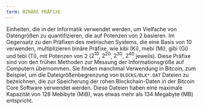 ```yaml
---
term: BINÄRE PRÄFIXE
---
```


Einheiten, die in der Informatik verwendet werden, um Vielfache von Datengrößen zu quantifizieren, die auf Potenzen von 2 basieren. Im Gegensatz zu den Präfixen des metrischen Systems, die eine Basis von 10 verwenden, multiplizieren binäre Präfixe, wie kibi (Ki), mebi (Mi), gibi (Gi) und tebi (Ti), mit Potenzen von 2 ($2^{10}$, $2^{20}$, $2^{30}$, $2^{40}$ jeweils). Diese Präfixe sind von den frühen Methoden zur Messung der Informationsgröße auf Computern übernommen. Sie finden manchmal Verwendung in Bitcoin, zum Beispiel, um die Dateigrößenbegrenzung von `BLOCKS/BLK*.DAT` Dateien zu bezeichnen, die zur Speicherung der rohen Blockchain-Daten in der Bitcoin Core Software verwendet werden. Diese Dateien haben eine maximale Kapazität von 128 Mebibyte (MiB), was etwas mehr als 134 Megabyte (MB) entspricht.